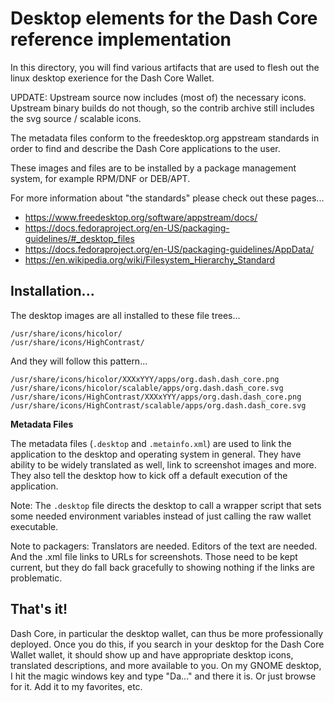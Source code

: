 # Desktop elements for the Dash Core reference implementation

In this directory, you will find various artifacts that are used to flesh out
the linux desktop exerience for the Dash Core Wallet.

UPDATE: Upstream source now includes (most of) the necessary icons. Upstream
binary builds do not though, so the contrib archive still includes the svg
source / scalable icons.

The metadata files conform to the freedesktop.org appstream standards in order
to find and describe the Dash Core applications to the
user.

These images and files are to be installed by a package management system, for
example RPM/DNF or DEB/APT.

For more information about "the standards" please check out these pages...
* <https://www.freedesktop.org/software/appstream/docs/>
* <https://docs.fedoraproject.org/en-US/packaging-guidelines/#_desktop_files>
* <https://docs.fedoraproject.org/en-US/packaging-guidelines/AppData/>
* <https://en.wikipedia.org/wiki/Filesystem_Hierarchy_Standard>

## Installation...

The desktop images are all installed to these file trees...
```
/usr/share/icons/hicolor/
/usr/share/icons/HighContrast/
```

And they will follow this pattern...
```
/usr/share/icons/hicolor/XXXxYYY/apps/org.dash.dash_core.png
/usr/share/icons/hicolor/scalable/apps/org.dash.dash_core.svg
/usr/share/icons/HighContrast/XXXxYYY/apps/org.dash.dash_core.png
/usr/share/icons/HighContrast/scalable/apps/org.dash.dash_core.svg
```

**Metadata Files**

The metadata files (`.desktop` and `.metainfo.xml`) are used to link the
application to the desktop and operating system in general. They have ability
to be widely translated as well, link to screenshot images and more.  They also
tell the desktop how to kick off a default execution of the application.

Note: The `.desktop` file directs the desktop to call a wrapper script that
sets some needed environment variables instead of just calling the raw wallet
executable.

Note to packagers: Translators are needed. Editors of the text are needed. And
the .xml file links to URLs for screenshots. Those need to be kept current, but
they do fall back gracefully to showing nothing if the links are problematic.

## That's it!

Dash Core, in particular the desktop wallet, can thus be more professionally
deployed. Once you do this, if you search in your desktop for the Dash Core
Wallet wallet, it should show up and have appropriate desktop icons, translated
descriptions, and more available to you.  On my GNOME desktop, I hit the magic
windows key and type "Da..." and there it is. Or just browse for it. Add it to
my favorites, etc.
